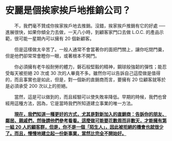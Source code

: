 # 安麗是個挨家挨戶地推銷公司？

&emsp;&emsp;不，我們毫不贊成你挨家挨戶地去推銷。沒錯，挨家挨戶推銷有它的好處 ── 進展很快，如果你傾全力去做，一天八小時，到顧客家門口去做 L.O.C. 的產品示範，很可能一星期內可以擁有 20 個新顧客。

&emsp;&emsp;但是這樣做太辛苦了。一般人通常不會當著你的面把門關上，讓你吃閉門羹，但是他們卻常常會瞪你一眼，或著根本不開門。

&emsp;&emsp;你必須擁有老牛般耐勞的體力，磐石般堅毅的精神，鋼球般強韌的彈性；能忍受每天被拒絕 20 次或 30 次的人畢竟不多。雖然你可以告訴自己這麼做是值得的，而且事實也是如此，但是，對一個新的直銷商而言，要擁有 20 位顧客就等於是必須承受 200 次以上的拒絕。

&emsp;&emsp;當然，這是可以做到的，而且經驗可以使失敗率降低。早期的時候，我們也曾經用這種方法，因為，它是當時我們所知道建立事業的唯一方法。

&emsp;&emsp;[**現在，我們知道一種更好的方式，尤其是對新加入的直銷商：告訴你的朋友、鄰居、親戚們，然後請他們參考看看。這麼做可能要花數周而非數天，才能擁有第一組 20 人的顧客群，但是，你不是一個「陌生人」，因此被拒絕的機會也就很少了。而且，慢慢地建立起一份新事業，當然比完全不開始好。**]()
